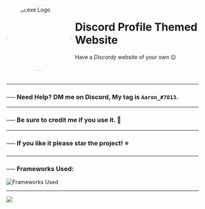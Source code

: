 <img width="170" height="170" align="left" style="float: left; margin: 0 10px 0 0; border-radius: 50%;" alt="Majo.exe Logo" src="https://cdn.discordapp.com/attachments/986541842025836554/986580295539126333/858da0c8898e2f7d4a3c2c65c18f5fa5-modified.png">  

# Discord Profile Themed Website

Have a *Discordy* website of your own 😉

<br><br>

---

### ── Need Help? DM me on Discord, My tag is `Aaron_#7013`.

---

### ── Be sure to credit me if you use it. 🙂

--- 

### ── If you like it please star the project! ⭐

--- 

### ── Frameworks Used: 

![Frameworks Used](https://skillicons.dev/icons?i=html,css)

---

<img src="https://cdn.discordapp.com/attachments/898963084792701019/986587812251963402/Discord_Profile.png">  
